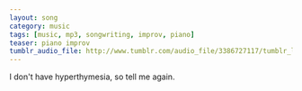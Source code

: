 ```yaml
---
layout: song
category: music
tags: [music, mp3, songwriting, improv, piano]
teaser: piano improv
tumblr_audio_file: http://www.tumblr.com/audio_file/3386727117/tumblr_lgvr0kOUa31qzo4ep
---
```


I don't have hyperthymesia, so tell me again.
